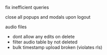 fix inefficient queries

close all popups and modals upon logout

audio files
- dont allow any edits on delete
- filter audio table by not deleted
- bulk timestamp upload broken (violates rls)